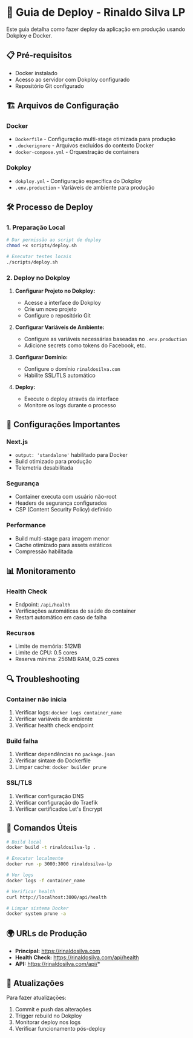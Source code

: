 # 🚀 Guia de Deploy - Rinaldo Silva LP

Este guia detalha como fazer deploy da aplicação em produção usando Dokploy e Docker.

## 📋 Pré-requisitos

- Docker instalado
- Acesso ao servidor com Dokploy configurado
- Repositório Git configurado

## 🏗️ Arquivos de Configuração

### Docker
- `Dockerfile` - Configuração multi-stage otimizada para produção
- `.dockerignore` - Arquivos excluídos do contexto Docker
- `docker-compose.yml` - Orquestração de containers

### Dokploy
- `dokploy.yml` - Configuração específica do Dokploy
- `.env.production` - Variáveis de ambiente para produção

## 🛠️ Processo de Deploy

### 1. Preparação Local
```bash
# Dar permissão ao script de deploy
chmod +x scripts/deploy.sh

# Executar testes locais
./scripts/deploy.sh
```

### 2. Deploy no Dokploy

1. **Configurar Projeto no Dokploy:**
   - Acesse a interface do Dokploy
   - Crie um novo projeto
   - Configure o repositório Git

2. **Configurar Variáveis de Ambiente:**
   - Configure as variáveis necessárias baseadas no `.env.production`
   - Adicione secrets como tokens do Facebook, etc.

3. **Configurar Domínio:**
   - Configure o domínio `rinaldosilva.com`
   - Habilite SSL/TLS automático

4. **Deploy:**
   - Execute o deploy através da interface
   - Monitore os logs durante o processo

## 🔧 Configurações Importantes

### Next.js
- `output: 'standalone'` habilitado para Docker
- Build otimizado para produção
- Telemetria desabilitada

### Segurança
- Container executa com usuário não-root
- Headers de segurança configurados
- CSP (Content Security Policy) definido

### Performance
- Build multi-stage para imagem menor
- Cache otimizado para assets estáticos
- Compressão habilitada

## 📊 Monitoramento

### Health Check
- Endpoint: `/api/health`
- Verificações automáticas de saúde do container
- Restart automático em caso de falha

### Recursos
- Limite de memória: 512MB
- Limite de CPU: 0.5 cores
- Reserva mínima: 256MB RAM, 0.25 cores

## 🔍 Troubleshooting

### Container não inicia
1. Verificar logs: `docker logs container_name`
2. Verificar variáveis de ambiente
3. Verificar health check endpoint

### Build falha
1. Verificar dependências no `package.json`
2. Verificar sintaxe do Dockerfile
3. Limpar cache: `docker builder prune`

### SSL/TLS
1. Verificar configuração DNS
2. Verificar configuração do Traefik
3. Verificar certificados Let's Encrypt

## 📝 Comandos Úteis

```bash
# Build local
docker build -t rinaldosilva-lp .

# Executar localmente
docker run -p 3000:3000 rinaldosilva-lp

# Ver logs
docker logs -f container_name

# Verificar health
curl http://localhost:3000/api/health

# Limpar sistema Docker
docker system prune -a
```

## 🌍 URLs de Produção

- **Principal:** https://rinaldosilva.com
- **Health Check:** https://rinaldosilva.com/api/health
- **API:** https://rinaldosilva.com/api/*

## 🔄 Atualizações

Para fazer atualizações:
1. Commit e push das alterações
2. Trigger rebuild no Dokploy
3. Monitorar deploy nos logs
4. Verificar funcionamento pós-deploy 